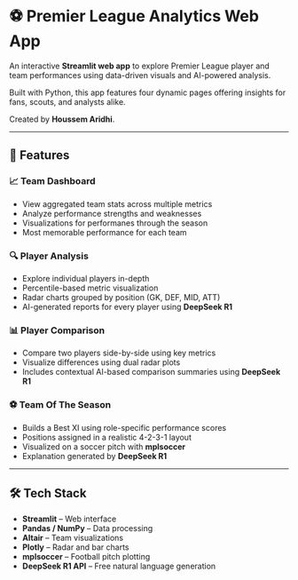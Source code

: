 # ⚽ Premier League Analytics Web App

An interactive **Streamlit web app** to explore Premier League player and team performances using data-driven visuals and AI-powered analysis.

Built with Python, this app features four dynamic pages offering insights for fans, scouts, and analysts alike.

Created by **Houssem Aridhi**.

---

## 🚀 Features

### 📈 Team Dashboard
- View aggregated team stats across multiple metrics
- Analyze performance strengths and weaknesses
- Visualizations for performanes through the season
- Most memorable performance for each team

### 🔍 Player Analysis
- Explore individual players in-depth
- Percentile-based metric visualization
- Radar charts grouped by position (GK, DEF, MID, ATT)
- AI-generated reports for every player using **DeepSeek R1**

### 📊 Player Comparison
- Compare two players side-by-side using key metrics
- Visualize differences using dual radar plots
- Includes contextual AI-based comparison summaries using **DeepSeek R1**

### ⚽ Team Of The Season
- Builds a Best XI using role-specific performance scores
- Positions assigned in a realistic 4-2-3-1 layout
- Visualized on a soccer pitch with **mplsoccer**
- Explanation generated by **DeepSeek R1**

---

## 🛠️ Tech Stack

- **Streamlit** – Web interface
- **Pandas / NumPy** – Data processing
- **Altair** – Team visualizations
- **Plotly** – Radar and bar charts
- **mplsoccer** – Football pitch plotting
- **DeepSeek R1 API** – Free natural language generation

